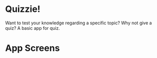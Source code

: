 # Quizzie!
Want to test your knowledge regarding a specific topic? Why not give a quiz?
A basic app for quiz.
# App Screens
